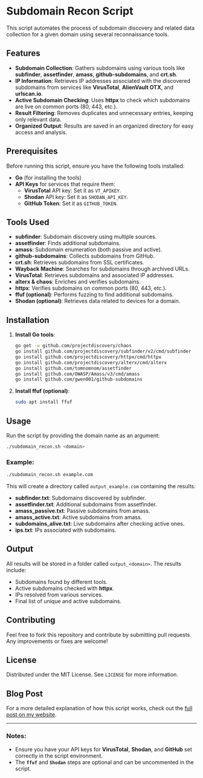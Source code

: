 
# Subdomain Recon Script

This script automates the process of subdomain discovery and related data collection for a given domain using several reconnaissance tools.

## Features
- **Subdomain Collection**: Gathers subdomains using various tools like **subfinder**, **assetfinder**, **amass**, **github-subdomains**, and **crt.sh**.
- **IP Information**: Retrieves IP addresses associated with the discovered subdomains from services like **VirusTotal**, **AlienVault OTX**, and **urlscan.io**.
- **Active Subdomain Checking**: Uses **httpx** to check which subdomains are live on common ports (80, 443, etc.).
- **Result Filtering**: Removes duplicates and unnecessary entries, keeping only relevant data.
- **Organized Output**: Results are saved in an organized directory for easy access and analysis.

## Prerequisites
Before running this script, ensure you have the following tools installed:
- **Go** (for installing the tools)
- **API Keys** for services that require them:
  - **VirusTotal** API key: Set it as `VT_APIKEY`.
  - **Shodan** API key: Set it as `SHODAN_API_KEY`.
  - **GitHub Token**: Set it as `GITHUB_TOKEN`.

## Tools Used
- **subfinder**: Subdomain discovery using multiple sources.
- **assetfinder**: Finds additional subdomains.
- **amass**: Subdomain enumeration (both passive and active).
- **github-subdomains**: Collects subdomains from GitHub.
- **crt.sh**: Retrieves subdomains from SSL certificates.
- **Wayback Machine**: Searches for subdomains through archived URLs.
- **VirusTotal**: Retrieves subdomains and associated IP addresses.
- **alterx & chaos**: Enriches and verifies subdomains.
- **httpx**: Verifies subdomains on common ports (80, 443, etc.).
- **ffuf (optional)**: Performs fuzzing to find additional subdomains.
- **Shodan (optional)**: Retrieves data related to devices for a domain.

## Installation

1. **Install Go tools**:
   ```bash
   go get -u github.com/projectdiscovery/chaos
   go install github.com/projectdiscovery/subfinder/v2/cmd/subfinder
   go install github.com/projectdiscovery/httpx/cmd/httpx
   go install github.com/projectdiscovery/alterx/cmd/alterx
   go install github.com/tomnomnom/assetfinder
   go install github.com/OWASP/Amass/v3/cmd/amass
   go install github.com/gwen001/github-subdomains
   ```

2. **Install ffuf (optional)**:
   ```bash
   sudo apt install ffuf
   ```

## Usage

Run the script by providing the domain name as an argument:

```bash
./subdomain_recon.sh <domain>
```

### Example:

```bash
./subdomain_recon.sh example.com
```

This will create a directory called `output_example.com` containing the results:
- **subfinder.txt**: Subdomains discovered by subfinder.
- **assetfinder.txt**: Additional subdomains from assetfinder.
- **amass_passive.txt**: Passive subdomains from amass.
- **amass_active.txt**: Active subdomains from amass.
- **subdomains_alive.txt**: Live subdomains after checking active ones.
- **ips.txt**: IPs associated with subdomains.

## Output
All results will be stored in a folder called `output_<domain>`. The results include:
- Subdomains found by different tools.
- Active subdomains checked with **httpx**.
- IPs resolved from various services.
- Final list of unique and active subdomains.

## Contributing

Feel free to fork this repository and contribute by submitting pull requests. Any improvements or fixes are welcome!

## License

Distributed under the MIT License. See `LICENSE` for more information.

## Blog Post

For a more detailed explanation of how this script works, check out the [full post on my website](https://yourwebsite.com/script-details).

---

### Notes:
- Ensure you have your API keys for **VirusTotal**, **Shodan**, and **GitHub** set correctly in the script environment.
- The **`ffuf`** and **`Shodan`** steps are optional and can be uncommented in the script.
